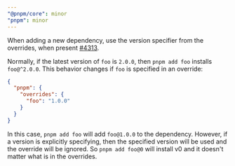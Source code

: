 ```yaml
---
"@pnpm/core": minor
"pnpm": minor
---
```


When adding a new dependency, use the version specifier from the overrides, when present [#4313](https://github.com/pnpm/pnpm/issues/4313).

Normally, if the latest version of `foo` is `2.0.0`, then `pnpm add foo` installs `foo@^2.0.0`. This behavior changes if `foo` is specified in an override:

```json
{
  "pnpm": {
    "overrides": {
      "foo": "1.0.0"
    }
  }
}
```

In this case, `pnpm add foo` will add `foo@1.0.0` to the dependency. However, if a version is explicitly specifying, then the specified version will be used and the override will be ignored. So `pnpm add foo@0` will install v0 and it doesn't matter what is in the overrides.

